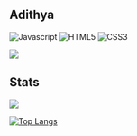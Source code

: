 ## Adithya
![Javascript](https://img.shields.io/badge/JavaScript-323330?style=for-the-badge&logo=javascript&logoColor=F7DF1E)
![HTML5](https://img.shields.io/badge/HTML5-E34F26?style=for-the-badge&logo=html5&logoColor=white)
![CSS3](https://img.shields.io/badge/CSS3-563d7c?&style=for-the-badge&logo=css3&logoColor=white)

<picture>
<source 
  srcset="https://github-readme-stats.vercel.app/api?username=adithya1812&show_icons=true&theme=dark"
  media="(prefers-color-scheme: dark)"
/>
<source
  srcset="https://github-readme-stats.vercel.app/api?username=adithya1812&show_icons=true"
  media="(prefers-color-scheme: light), (prefers-color-scheme: no-preference)"
/>
<img src="https://github-readme-stats.vercel.app/api?username=adithya1812&show_icons=true" />
</picture>

## Stats
![](https://github-readme-stats.vercel.app/api?username=adithya1812&show_icons=true)


[![Top Langs](https://github-readme-stats.vercel.app/api/top-langs/?username=adithya1812&layout=compact)](https://github.com/adithya1812/)
